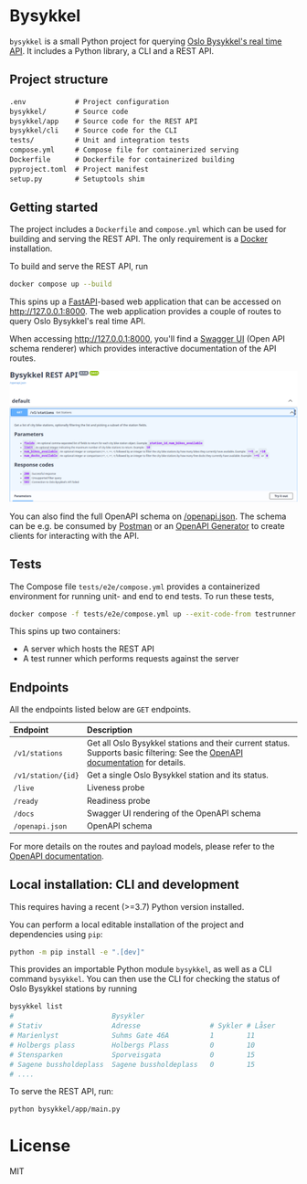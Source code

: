# Bysykkel

`bysykkel` is a small Python project for querying [Oslo Bysykkel's real time API](https://oslobysykkel.no/apne-data/sanntid). It includes a Python library, a CLI and a REST API.

## Project structure

```txt
.env            # Project configuration
bysykkel/       # Source code
bysykkel/app    # Source code for the REST API
bysykkel/cli    # Source code for the CLI
tests/          # Unit and integration tests
compose.yml     # Compose file for containerized serving
Dockerfile      # Dockerfile for containerized building
pyproject.toml  # Project manifest
setup.py        # Setuptools shim
```

## Getting started

The project includes a `Dockerfile` and `compose.yml` which can be used for building and serving the REST API. The only requirement is a [Docker](https://www.docker.com/) installation.

To build and serve the REST API, run

```sh
docker compose up --build
```

This spins up a [FastAPI](https://fastapi.tiangolo.com/)-based web application that can be accessed on <http://127.0.0.1:8000>. The web application provides a couple of routes to query Oslo Bysykkel's real time API.

When accessing <http://127.0.0.1:8000>, you'll find a [Swagger UI](https://swagger.io/tools/swagger-ui/) (Open API schema renderer) which provides interactive documentation of the API routes.

![openapi-docs](docs/openapi-docs.png)

You can also find the full OpenAPI schema on [/openapi.json](http://127.0.0.1:8000/openapi.json). The schema can be e.g. be consumed by [Postman](https://www.postman.com/) or an [OpenAPI Generator](https://github.com/OpenAPITools/openapi-generator) to create clients for interacting with the API.

## Tests

The Compose file `tests/e2e/compose.yml` provides a containerized environment for running unit- and end to end tests. To run these tests,

```sh
docker compose -f tests/e2e/compose.yml up --exit-code-from testrunner --build
```

This spins up two containers:

- A server which hosts the REST API
- A test runner which performs requests against the server

## Endpoints

All the endpoints listed below are `GET` endpoints.

| Endpoint           | Description                                                                                                                                          |
| :----------------- | :--------------------------------------------------------------------------------------------------------------------------------------------------- |
| `/v1/stations`     | Get all Oslo Bysykkel stations and their current status. Supports basic filtering: See the [OpenAPI documentation](127.0.0.1:8000/docs) for details. |
| `/v1/station/{id}` | Get a single Oslo Bysykkel station and its status.                                                                                                   |
| `/live`            | Liveness probe                                                                                                                                       |
| `/ready`           | Readiness probe                                                                                                                                      |
| `/docs`            | Swagger UI rendering of the OpenAPI schema                                                                                                           |
| `/openapi.json`    | OpenAPI schema                                                                                                                                       |

For more details on the routes and payload models, please refer to the [OpenAPI documentation](127.0.0.1:8000/docs).

## Local installation: CLI and development

This requires having a recent (>=3.7) Python version installed.

You can perform a local editable installation of the project and dependencies using `pip`:

```sh
python -m pip install -e ".[dev]"
```

This provides an importable Python module `bysykkel`, as well as a CLI command `bysykkel`.
You can then use the CLI for checking the status of Oslo Bysykkel stations by running

```sh
bysykkel list
#                        Bysykler
# Stativ                 Adresse                 # Sykler # Låser
# Marienlyst             Suhms Gate 46A          1        11
# Holbergs plass         Holbergs Plass          0        10
# Stensparken            Sporveisgata            0        15
# Sagene bussholdeplass  Sagene bussholdeplass   0        15
# ....
```

To serve the REST API, run:

```sh
python bysykkel/app/main.py
```

# License

MIT
